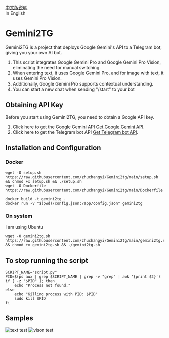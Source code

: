 [中文版说明](README.cn.md)  
In English
# Gemini2TG

Gemini2TG is a project that deploys Google Gemini's API to a Telegram bot, giving you your own AI bot.  
1. This script integrates Google Gemini Pro and Google Gemini Pro Vision, eliminating the need for manual switching.  
2. When entering text, it uses Google Gemini Pro, and for image with text, it uses Gemini Pro Vision.  
3. Additionally, Google Gemini Pro supports contextual understanding.
4. You can start a new chat when sending "/start" to your bot

## Obtaining API Key

Before you start using Gemini2TG, you need to obtain a Google API key.

1. Click here to get the Google Gemini API [Get Google Gemini API](https://makersuite.google.com/app/apikey).
2. Click here to get the Telegram bot API [Get Telegram bot API](https://telegram.me/BotFather).

## Installation and Configuration 
### Docker 
```#bash
wget -O setup.sh https://raw.githubusercontent.com/zhuchangyi/Gemini2tg/main/setup.sh && chmod +x setup.sh && ./setup.sh
wget -O Dockerfile https://raw.githubusercontent.com/zhuchangyi/Gemini2tg/main/Dockerfile
```
```#bash
docker build -t gemini2tg .
docker run -v "$(pwd)/config.json:/app/config.json" gemini2tg
```
### On system
I am using Ubuntu
```#bash
wget -O gemini2tg.sh https://raw.githubusercontent.com/zhuchangyi/Gemini2tg/main/gemini2tg.sh && chmod +x gemini2tg.sh && ./gemini2tg.sh 
```
## To stop running the script  
```#bash
SCRIPT_NAME="script.py"
PID=$(ps aux | grep $SCRIPT_NAME | grep -v "grep" | awk '{print $2}')
if [ -z "$PID" ]; then
    echo "Process not found."
else
    echo "Killing process with PID: $PID"
    sudo kill $PID
fi
```
## Samples
![text test](https://github.com/zhuchangyi/Gemini2tg/blob/main/test.png "test")
![vison test](https://github.com/zhuchangyi/Gemini2tg/blob/main/vision_test.png "vison_test")
